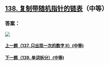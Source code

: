 ## [138. 复制带随机指针的链表](https://leetcode-cn.com/problems/copy-list-with-random-pointer/)（中等）





### 答案：



![](https://img-blog.csdnimg.cn/20200807155236311.png)

#### [上一题（137. 只出现一次的数字 II）(中等)](https://github.com/sdwwld/leetCode/blob/master/src/main/java/com/wld/java/leetcode/leetCode0137.md)

#### [下一题（139. 单词拆分）(中等)](https://github.com/sdwwld/leetCode/blob/master/src/main/java/com/wld/java/leetcode/leetCode0139.md)